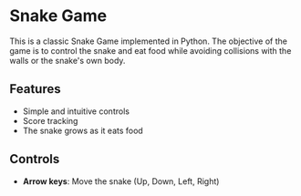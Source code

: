 
# Snake Game

This is a classic Snake Game implemented in Python. The objective of the game is to control the snake and eat food while avoiding collisions with the walls or the snake's own body.

## Features
- Simple and intuitive controls
- Score tracking
- The snake grows as it eats food

## Controls
- **Arrow keys**: Move the snake (Up, Down, Left, Right)

